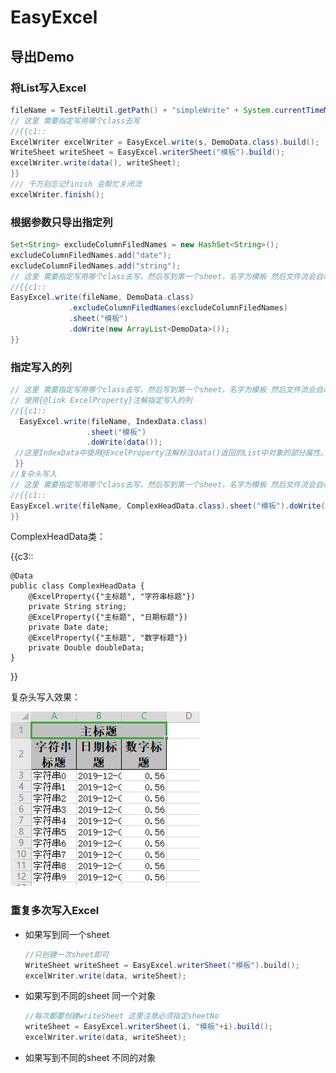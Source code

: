 #                            EasyExcel 

## 导出Demo

### 将List写入Excel

```java
fileName = TestFileUtil.getPath() + "simpleWrite" + System.currentTimeMillis() + ".xlsx";
// 这里 需要指定写用哪个class去写
//{{c1::
ExcelWriter excelWriter = EasyExcel.write(s, DemoData.class).build();
WriteSheet writeSheet = EasyExcel.writerSheet("模板").build();
excelWriter.write(data(), writeSheet);
}}
/// 千万别忘记finish 会帮忙关闭流
excelWriter.finish();
```

### 根据参数只导出指定列

```java
Set<String> excludeColumnFiledNames = new HashSet<String>();
excludeColumnFiledNames.add("date");
excludeColumnFiledNames.add("string");
// 这里 需要指定写用哪个class去写，然后写到第一个sheet，名字为模板 然后文件流会自动关闭
//{{c1::
EasyExcel.write(fileName, DemoData.class)
  			 .excludeColumnFiledNames(excludeColumnFiledNames)
  			 .sheet("模板")
  			 .doWrite(new ArrayList<DemoData>());
}}
```

### 指定写入的列

```java
// 这里 需要指定写用哪个class去写，然后写到第一个sheet，名字为模板 然后文件流会自动关闭
// 使用{@link ExcelProperty}注解指定写入的列
//{{c1::
  EasyExcel.write(fileName, IndexData.class)
   				 .sheet("模板")
    			 .doWrite(data());
 //这里IndexData中使用@ExcelProperty注解标注data()返回的List中对象的部分属性。
 }}
//复杂头写入
// 这里 需要指定写用哪个class去写，然后写到第一个sheet，名字为模板 然后文件流会自动关闭
//{{c1::
EasyExcel.write(fileName, ComplexHeadData.class).sheet("模板").doWrite(data()); 
}}
```

ComplexHeadData类：

{{c3::

```
@Data
public class ComplexHeadData {
    @ExcelProperty({"主标题", "字符串标题"})
    private String string;
    @ExcelProperty({"主标题", "日期标题"})
    private Date date;
    @ExcelProperty({"主标题", "数字标题"})
    private Double doubleData;
}
```

 }}

复杂头写入效果：

![image-20191203173533187](java%20tools.assets/image-20191203173533187.png)

### 重复多次写入Excel                                         

- 如果写到同一个sheet

  ```java
  //只创建一次sheet即可
  WriteSheet writeSheet = EasyExcel.writerSheet("模板").build();
  excelWriter.write(data, writeSheet);
  ```

- 如果写到不同的sheet 同一个对象 

  ``` java
  //每次都要创建writeSheet 这里注意必须指定sheetNo
  writeSheet = EasyExcel.writerSheet(i, "模板"+i).build();
  excelWriter.write(data, writeSheet);
  ```

- 如果写到不同的sheet 不同的对象

  
